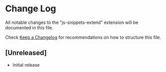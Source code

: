 # Change Log

All notable changes to the "js-snippets-extend" extension will be documented in this file.

Check [Keep a Changelog](http://keepachangelog.com/) for recommendations on how to structure this file.

## [Unreleased]

- Initial release